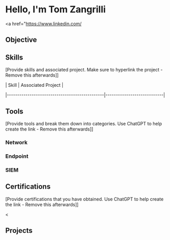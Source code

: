 # Hello, I'm Tom Zangrilli

<a href="https://www.linkedin.com/


## Objective




## Skills

[Provide skills and associated project. Make sure to hyperlink the project - Remove this afterwards]]


| Skill                                         | Associated Project         |

|-----------------------------------------------|----------------------------|




## Tools

[Provide tools and break them down into categories. Use ChatGPT to help create the link - Remove this afterwards]]


### Network

<div>



</div>


### Endpoint

<div>

  

</div>


### SIEM

<div>


</div>


## Certifications

[Provide certifications that you have obtained. Use ChatGPT to help create the link - Remove this afterwards]]

<


## Projects

